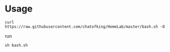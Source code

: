 # Usage
```
curl https://raw.githubusercontent.com/chatofking/HomeLab/master/bash.sh -O
```
run
```
sh bash.sh
```
